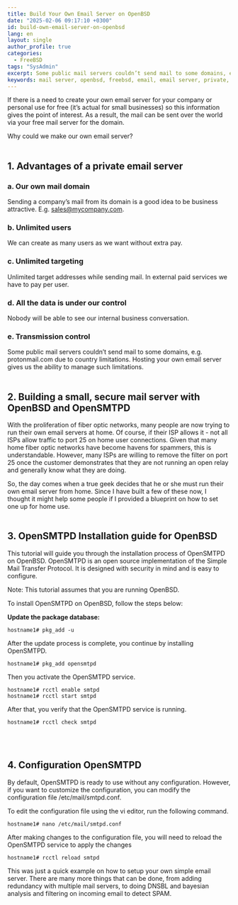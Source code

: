 ```yaml
---
title: Build Your Own Email Server on OpenBSD
date: "2025-02-06 09:17:10 +0300"
id: build-own-email-server-on-openbsd
lang: en
layout: single
author_profile: true
categories:
  - FreeBSD
tags: "SysAdmin"
excerpt: Some public mail servers couldn’t send mail to some domains, e.g. protonmail.com due to country limitations. Hosting your own email server gives us the ability to manage such limitations
keywords: mail server, openbsd, freebsd, email, email server, private, public
---
```


If there is a need to create your own email server for your company or personal use for free (it’s actual for small businesses) so this information gives the point of interest. As a result, the mail can be sent over the world via your free mail server for the domain.  

Why could we make our own email server?<br><br/>
## 1.  Advantages of a private email server

### a. Our own mail domain
Sending a company’s mail from its domain is a good idea to be business attractive. E.g. sales@mycompany.com.

### b. Unlimited users
We can create as many users as we want without extra pay.

### c. Unlimited targeting
Unlimited target addresses while sending mail. In external paid services we have to pay per user.

### d. All the data is under our control
Nobody will be able to see our internal business conversation.

### e. Transmission control
Some public mail servers couldn’t send mail to some domains, e.g. protonmail.com due to country limitations. Hosting your own email server gives us the ability to manage such limitations.<br><br/>
##  2. Building a small, secure mail server with OpenBSD and OpenSMTPD
With the proliferation of fiber optic networks, many people are now trying to run their own email servers at home. Of course, if their ISP allows it - not all ISPs allow traffic to port 25 on home user connections. Given that many home fiber optic networks have become havens for spammers, this is understandable. However, many ISPs are willing to remove the filter on port 25 once the customer demonstrates that they are not running an open relay and generally know what they are doing.

So, the day comes when a true geek decides that he or she must run their own email server from home. Since I have built a few of these now, I thought it might help some people if I provided a blueprint on how to set one up for home use. <br><br/>
## 3. OpenSMTPD Installation guide for OpenBSD
This tutorial will guide you through the installation process of OpenSMTPD on OpenBSD. OpenSMTPD is an open source implementation of the Simple Mail Transfer Protocol. It is designed with security in mind and is easy to configure.

Note: This tutorial assumes that you are running OpenBSD.

To install OpenSMTPD on OpenBSD, follow the steps below:

**Update the package database:**

```
hostname1# pkg_add -u
```

After the update process is complete, you continue by installing OpenSMTPD.  
  
```
hostname1# pkg_add opensmtpd
```

Then you activate the OpenSMTPD service.  

```
hostname1# rcctl enable smtpd
hostname1# rcctl start smtpd
```

After that, you verify that the OpenSMTPD service is running.

```
hostname1# rcctl check smtpd
```
<br><br/>
## 4. Configuration OpenSMTPD
By default, OpenSMTPD is ready to use without any configuration. However, if you want to customize the configuration, you can modify the configuration file /etc/mail/smtpd.conf.

To edit the configuration file using the vi editor, run the following command.

```
hostname1# nano /etc/mail/smtpd.conf
```

After making changes to the configuration file, you will need to reload the OpenSMTPD service to apply the changes

```
hostname1# rcctl reload smtpd
```

This was just a quick example on how to setup your own simple email server. There are many more things that can be done, from adding redundancy with multiple mail servers, to doing DNSBL and bayesian analysis and filtering on incoming email to detect SPAM.
